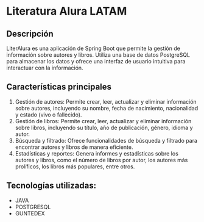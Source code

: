 # Literatura Alura LATAM

## Descripción

LiterAlura es una aplicación de Spring Boot que permite la gestión de información sobre autores y libros. Utiliza una base de datos PostgreSQL para almacenar los datos y ofrece una interfaz de usuario intuitiva para interactuar con la información.

## Características principales
1. Gestión de autores: Permite crear, leer, actualizar y eliminar información sobre autores, incluyendo su nombre, fecha de nacimiento, nacionalidad y estado (vivo o fallecido).
2. Gestión de libros: Permite crear, leer, actualizar y eliminar información sobre libros, incluyendo su título, año de publicación, género, idioma y autor.
3. Búsqueda y filtrado: Ofrece funcionalidades de búsqueda y filtrado para encontrar autores y libros de manera eficiente.
4. Estadísticas y reportes: Genera informes y estadísticas sobre los autores y libros, como el número de libros por autor, los autores más prolíficos, los libros más populares, entre otros.

## Tecnologías utilizadas:

- JAVA
- POSTGRESQL
- GUNTEDEX

